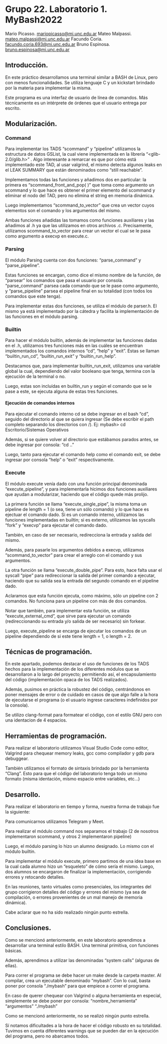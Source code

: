 # Grupo 22. Laboratorio 1. MyBash2022
Mario Picasso. mariopicasso@mi.unc.edu.ar
Mateo Malpassi. mateo.malpassi@mi.unc.edu.ar
Facundo Coria. facundo.coria.693@mi.unc.edu.ar
Bruno Espinosa. bruno.espinosa@mi.unc.edu.ar 

## Introducción.

En este práctico desarrollamos una terminal similar a BASH de Linux, pero con menos funcionalidades. Se utiliza lenguaje C y un kickstart brindado por la materia para implementar la misma.

Este programa es una interfaz de usuario de línea de comandos. Más técnicamente es un intérprete de órdenes que el usuario entrega por escrito.

## Modularización.

### Command
Para implementar los TADS “scommand” y “pipeline” utilizamos la estructura de datos GSList, la cual viene implementada en la librería “<glib-2.0/glib.h>” . Algo interesante a remarcar es que por cómo está implementado este TAD, al usar valgrind, el mismo detecta algunos leaks en el LEAK SUMMARY que están denominados como “still reachable”.

Implementamos todas las funciones y añadimos dos en particular: la primera es “scommand_front_and_pop( )” que toma como argumento un scommand y lo que hace es obtener el primer elemento del scommand y eliminar el nodo del TAD, pero no elimina el string en memoria dinámica.

Luego implementamos “scommand_to_vector” que crea un vector cuyos elementos son el comando y los argumentos del mismo.

Ambas funciones añadidas las tomamos como funciones auxiliares y las añadimos al .h ya que las utilizamos en otros archivos .c.
Precisamente, utilizamos scommand_to_vector para crear un vector el cual se le pasa como argumento a execvp en execute.c.

### Parsing

El módulo Parsing cuenta con dos funciones: “parse_command” y “parse_pipeline”.

Estas funciones se encargan, como dice el mismo nombre de la función, de “parsear” los comandos que pasa el usuario por consola. “parse_command” parsea cada comando que se le pase como argumento, y “parse_pipeline” parsea el pipeline final en su totalidad (con todos los comandos que este tenga).

Para implementar estas dos funciones, se utiliza el módulo de parser.h. El mismo ya está implementado por la cátedra y facilita la implementación de las funciones en el módulo parsing.

### Builtin

Para hacer el módulo builtin, además de implementar las funciones dadas en el .h, utilizamos tres funciones más en las cuáles se encuentran implementados los comandos internos “cd”, “help” y “exit”. Estas se llaman “builtin_run_cd”, “builtin_run_exit” y “builtin_run_help”.

Destacamos que, para implementar builtin_run_exit, utilizamos una variable global la cual, dependiendo del valor booleano que tenga, termina con la ejecución de la terminal o no.

Luego, estas son incluídas en builtin_run y según el comando que se le pase a este, se ejecuta alguna de estas tres funciones.

#### Ejecución de comandos internos

Para ejecutar el comando interno cd se debe ingresar en el bash “cd”, seguido del directorio al que se quiera ingresar (Se debe escribir el path completo separando los directorios con /). Ej: mybash> cd Escritorio/Sistemas Operativos

Además, si se quiere volver al directorio que estábamos parados antes, se debe ingresar por consola: “cd ..”

Luego, tanto para ejecutar el comando help como el comando exit, se debe ingresar por consola “help” o “exit” respectivamente.

### Execute

El módulo execute venía dado con una función principal denominada “execute_pipeline”, y para implementarla hicimos dos funciones auxiliares que ayudan a modularizar, haciendo que el código quede más prolijo.

La primera función se llama “execute_single_pipe”, la misma toma un pipeline de length = 1 (o sea, tiene un sólo comando) y lo que hace es ejectuar el comando dado. Si es un comando interno, utilizamos las funciones implementadas en builtin; si es externo, utilizamos las syscalls “fork” y “execvp” para ejecutar el comando dado.

También, en caso de ser necesario, redirecciona la entrada y salida del mismo.

Además, para pasarle los argumentos debidos a execvp, utilizamos “scommand_to_vector” para crear el arreglo con el comando y sus argumentos.

La otra función se llama “execute_double_pipe”. Para esto, hace falta usar el syscall “pipe” para redireccionar la salida del primer comando a ejecutar, haciendo que su salida sea la entrada del segundo comando en el pipeline dado.

Aclaramos que esta función ejecuta, como máximo, sólo un pipeline con 2 comandos. No funciona para un pipeline con más de dos comandos.

Notar que también, para implementar esta función, se utiliza “execute_external_cmd”, que sirve para ejecutar un comando (redireccionando su entrada y/o salida de ser necesario) sin forkear.

Luego, execute_pipeline se encarga de ejecutar los comandos de un pipeline dependiendo de si este tiene length = 1, o length = 2.

## Técnicas de programación.

En este apartado, podemos destacar el uso de funciones de los TADS hechos para la implementación de los diferentes módulos que se desarrollaron a lo largo del proyecto; permitiendo así, el encapsulamiento del código (implementación opaca de los TADS realizados).

Además, pusimos en práctica la robustez del código, centrándonos en poner mensajes de error o de cuidado en casos de que algo falle a la hora de ejecutarse el programa (o el usuario ingrese caracteres indefinidos por la consola).

Se utilizo clang-format para formatear el código, con el estilo GNU pero con una identacion de 4 espacios.

## Herramientas de programación.

Para realizar el laboratorio utilizamos Visual Studio Code como editor, Valgrind para chequear memory leaks, gcc como compilador y gdb para debuggear.

También utilizamos el formato de sintaxis brindado por la herramienta “Clang”. Esto para que el código del laboratorio tenga todo un mismo formato (misma identación, mismo espacio entre variables, etc…)

## Desarrollo.

Para realizar el laboratorio en tiempo y forma, nuestra forma de trabajo fue la siguiente:

Para comunicarnos utilizamos Telegram y Meet.

Para realizar el módulo command nos separamos el trabajo (2 de nosotros implementaron scommand, y otros 2 implementaron pipeline)

Luego, el módulo parsing lo hizo un alumno designado. Lo mismo con el módulo builtin.

Para implementar el módulo execute, primero partimos de una idea base en la cual cada alumno hizo un “esqueleto” de cómo sería el mismo. Luego, dos alumnos se encargaron de finalizar la implementación, corrigiendo errores y retocando detalles.

En las reuniones, tanto virtuales como presenciales, los integrantes del grupo corrigieron detalles del código y errores del mismo (ya sea de compilación, o errores provenientes de un mal manejo de memoria dinámica). 

Cabe aclarar que no ha sido realizado ningún punto estrella.

## Conclusiones.

Como se mencionó anteriormente, en este laboratorio aprendimos a desarrollar una terminal estilo BASH. Una terminal primitiva, con funciones básicas.

Además, aprendimos a utilizar las denominadas “system calls” (algunas de ellas).

Para correr el programa se debe hacer un make desde la carpeta master. Al compilar, crea un ejecutable denominado “mybash”. Con lo cual, basta poner por consola “./mybash” para que empiece a correr el programa.

En caso de querer chequear con Valgrind o alguna herramienta en especial, simplemente se debe poner por consola: “nombre_herramienta” “argumentos” “./mybash”

Como se mencionó anteriormente, no se realizó ningún punto estrella.

Sí notamos dificultades a la hora de hacer el código robusto en su totalidad. Tuvimos en cuenta diferentes warnings que se pueden dar en la ejecución del programa, pero no abarcamos todos.




